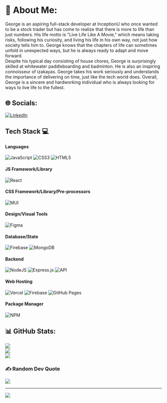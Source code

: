 # 💫 About Me:
George is an aspiring full-stack developer at InceptionU who once wanted to be a stock trader but has come to realize that there is more to life than just numbers. His life motto is "Live Life Like A Movie," which means taking risks, following his curiosity, and living his life in his own way, not just how society tells him to. George knows that the chapters of life can sometimes unfold in unexpected ways, but he is always ready to adapt and move forward.<br>Despite his typical day consisting of house chores, George is surprisingly skilled at whitewater paddleboarding and badminton. He is also an inspiring connoisseur of izakayas. George takes his work seriously and understands the importance of delivering on time, just like the tech world does. Overall, George is a sincere and hardworking individual who is always looking for ways to live life to the fullest.


## 🌐 Socials:
[![LinkedIn](https://img.shields.io/badge/LinkedIn-%230077B5.svg?logo=linkedin&logoColor=white)](https://linkedin.com/in/george-kwan) 

## Tech Stack 💻
#### Languages
![JavaScript](https://img.shields.io/badge/-JavaScript-000?style=for-the-badge&logo=javascript)
![CSS3](https://img.shields.io/badge/-CSS3-000?style=for-the-badge&logo=css3)
![HTML5](https://img.shields.io/badge/-HTML5-000?style=for-the-badge&logo=html5)

#### JS Framework/Library
![React](https://img.shields.io/badge/-ReactJS-000?style=for-the-badge&logo=react)

#### CSS Framework/Library/Pre-processors
![MUI](https://img.shields.io/badge/-MUI-000?style=for-the-badge&logo=mui)

#### Design/Visual Tools
![Figma](https://img.shields.io/badge/-Figma-000?style=for-the-badge&logo=figma)

#### Database/State
![Firebase](https://img.shields.io/badge/-Firebase-000?style=for-the-badge&logo=firebase)
![MongoDB](https://img.shields.io/badge/-MongoDB-000?style=for-the-badge&logo=mongodb)

#### Backend
![NodeJS](https://img.shields.io/badge/-NodeJS-000?style=for-the-badge&logo=node.js&logoColor=pink)
![Express.js](https://img.shields.io/badge/-ExpressJS-000?style=for-the-badge&logo=express)
![API](https://img.shields.io/badge/-API-000?style=for-the-badge&logo=fastapi)

#### Web Hosting
![Vercel](https://img.shields.io/badge/-Vercel-000?style=for-the-badge&logo=vercel)
![Firebase](https://img.shields.io/badge/-Firebase-000?style=for-the-badge&logo=firebase)
![GitHub Pages](https://img.shields.io/badge/-GitHub%20Pages-000?style=for-the-badge&logo=github)

#### Package Manager
![NPM](https://img.shields.io/badge/-NPM-000?style=for-the-badge&logo=npm)

## 📊 GitHub Stats:
![](https://github-readme-stats.vercel.app/api?username=georgekwan&theme=synthwave&hide_border=true&include_all_commits=true&count_private=true)<br/>
![](https://github-readme-streak-stats.herokuapp.com/?user=georgekwan&theme=synthwave&hide_border=true)<br/>
![](https://github-readme-stats.vercel.app/api/top-langs/?username=georgekwan&theme=synthwave&hide_border=true&include_all_commits=true&count_private=true&layout=compact)

### ✍️ Random Dev Quote
![](https://quotes-github-readme.vercel.app/api?type=horizontal&theme=radical)

---
[![](https://visitcount.itsvg.in/api?id=georgekwan&icon=5&color=6)](https://visitcount.itsvg.in)

<!-- Proudly created with GPRM ( https://gprm.itsvg.in ) -->
